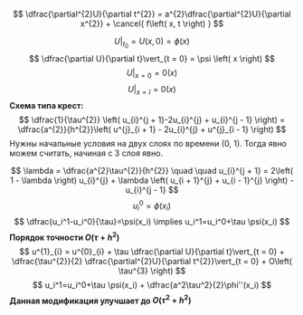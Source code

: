 $$
\dfrac{\partial^{2}U}{\partial t^{2}} = a^{2}\dfrac{\partial^{2}U}{\partial x^{2}} + \cancel{ f\left( x, t \right) } 
$$

$$
U\vert_{t_{0}} = U\left( x, 0 \right) = \phi \left( x \right) 
$$
$$
\dfrac{\partial U}{\partial t}\vert_{t = 0} = \psi \left( x \right) 
$$
$$
U\vert_{x = 0} = 0 \left( x \right) 
$$
$$
U\vert_{x = l} = 0 \left( x \right) 
$$
**Схема типа крест:**
$$
\dfrac{1}{\tau^{2}} \left( u_{i}^{j + 1}-2u_{i}^{j} + u_{i}^{j - 1} \right) = \dfrac{a^{2}}{h^{2}}\left( u^{j}_{i + 1} - 2u_{i}^{j} + u^{j}_{i - 1} \right) 
$$
Нужны начальные условия на двух слоях по времени (0, 1). Тогда явно можем считать, начиная с 3 слоя явно.

$$
\lambda = \dfrac{a^{2}\tau^{2}}{h^{2}}  \quad  \quad u_{i}^{j + 1} = 2\left( 1 - \lambda \right) u_{i}^{j} + \lambda \left( u_{i + 1}^{j} + u_{i - 1}^{j} \right) - u_{i}^{j - 1} 
$$
$$
u_{i}^{0} = \phi \left( x_{i} \right) 
$$
$$
\dfrac{u_i^1-u_i^0}{\tau}=\psi(x_i) \implies u_i^1=u_i^0+\tau \psi(x_i)
$$
**Порядок точности $O(\tau + h^2)$**
$$
u^{1}_{i} = u^{0}_{i} + \tau \dfrac{\partial U}{\partial t}\vert_{t = 0} + \dfrac{\tau^{2}}{2} \dfrac{\partial^{2}U}{\partial t^{2}}\vert_{t = 0} + O\left( \tau^{3} \right) 
$$
$$
u_i^1=u_i^0+\tau \psi(x_i) + \dfrac{a^2\tau^2}{2}\phi''(x_i)
$$
**Данная модификация улучшает до $O(\tau^2+h^2)$**

